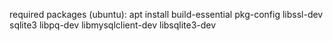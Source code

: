 
required packages (ubuntu): apt install build-essential pkg-config libssl-dev sqlite3 libpq-dev libmysqlclient-dev libsqlite3-dev
